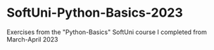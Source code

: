 # SoftUni-Python-Basics-2023
Exercises from the "Python-Basics" SoftUni course I completed from March-April 2023
